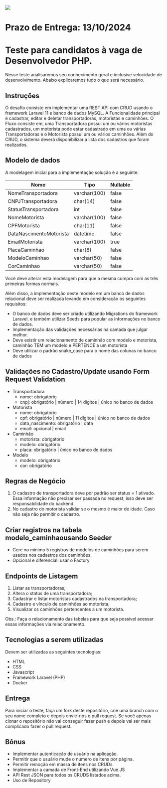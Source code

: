 
[![](https://rodobank.com.br/themes/rodobank/assets/img/logo.png)](https://rodobank.com.br)

# Prazo de Entrega: 13/10/2024

# Teste para candidatos à vaga de Desenvolvedor PHP.
Nesse teste analisaremos seu conhecimento geral e inclusive velocidade de desenvolvimento. Abaixo explicaremos tudo o que será necessário.

## Instruções
O desafio consiste em implementar uma REST API com CRUD usando o framework Laravel 11 e banco de dados MySQL. A Funcionalidade principal é cadastrar, editar e deletar transportadoras, motoristas e caminhões. O Fluxo consiste em, uma Transportadora possui um ou vários motoristas cadastrados, um motorista pode estar cadastrado em uma ou várias Transportadoras e o Motorista possui um ou vários caminhões. Além do CRUD, o sistema deverá disponibilizar a lista dos cadastros que foram realizados.

## Modelo de dados
A modelagem inicial para a implementação solução é a seguinte:

|Nome|Tipo|Nullable|
|----|----|--------|
|NomeTransportadora|varchar(100)|false|
|CNPJTransportadora|char(14)|false|
|StatusTransportadora|int|false|
|NomeMotorista|varchar(100)|false|
|CPFMotorista|char(11)|false|
|DataNascimentoMotorista|datetime|false|
|EmailMotorista|varchar(100)|true|
|PlacaCaminhao|char(8)|false|
|ModeloCaminhao|varchar(50)|false|
|CorCaminhao|varchar(50)|false|

Você deve alterar esta modelagem para que a mesma cumpra com as três primeiras formas normais.

Além disso, a implementação deste modelo em um banco de dados relacional deve ser realizada levando em consideração os seguintes requisitos:

- O banco de dados deve ser criado utilizando Migrations do framework Laravel, e também utilizar Seeds para popular as informações no banco de dados.
- Implementação das validações necessárias na camada que julgar melhor.
- Deve existir um relacionamento de caminhão com modelo e motorista, caminhão TEM um modelo e PERTENCE a um motorista
- Deve utilizar o padrão snake_case para o nome das colunas no banco de dados

## Validações no Cadastro/Update usando Form Request Validation
- Transportadora
  - nome: obrigatório
  - cnpj: obrigatório | número | 14 digitos | único no banco de dados
- Motorista
  - nome: obrigatório
  - cpf: obrigatório | número | 11 dígitos | único no banco de dados
  - data_nascimento: obrigatório | data
  - email: opcional | email
 - Caminhão
   - motorista: obrigatório
   - modelo: obrigatório
   - placa: obrigatório | único no banco de dados
- Modelo
  - modelo: obrigatório
  - cor: obrigatório

## Regras de Negócio
1. O cadastro de transportadora deve por padrão ser status = 1 ativado. Essa informação não precisar ser passada no request, isso deve ser responsabilidade do backend.
2. No cadastro do motorista validar se o mesmo é maior de idade. Caso não seja não permitir o cadastro.

## Criar registros na tabela modelo_caminhaousando Seeder
- Gere no mínimo 5 registros de modelos de caminhões para serem usados nos cadastros dos caminhões.
 - Opcional e diferencial: usar o Factory
 
 ## Endpoints de Listagem
1. Listar as transportadoras;
2. Altera o status de uma transportadora;
3. Cadastrar e listar motoristas cadastrados na transportadora;
4. Cadastro e vínculo de caminhões ao motorista;
4. Visualizar os caminhões pertencentes a um motorista.

Obs.: Faça o relacionamento das tabelas para que seja possível acessar essas informações via relacionamento.

## Tecnologias a serem utilizadas
Devem ser utilizadas as seguintes tecnologias:
- HTML
- CSS
- Javascript
- Framework Laravel (PHP)
- Docker

## Entrega
Para iniciar o teste, faça um fork deste repositório, crie uma branch com o seu nome completo e depois envie-nos o pull request. Se você apenas clonar o repositório não vai conseguir fazer push e depois vai ser mais complicado fazer o pull request.

## Bônus
- Implementar autenticação de usuário na aplicação.
- Permitir que o usuário mude o número de itens por página.
- Permitir remoção em massa de itens nos CRUDs.
- Implementar a camada de Front-End utilizando Vue.JS
- API Rest JSON para todos os CRUDS listados acima.
- Uso de Repository 
